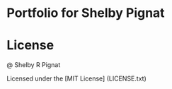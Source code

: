 # Portfolio for Shelby Pignat

# License

@ Shelby R Pignat

Licensed under the [MIT License] (LICENSE.txt)